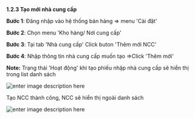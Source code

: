 
**1.2.3	Tạo mới nhà cung cấp**

**Bước 1**: Đăng nhập vào hệ thống bán hàng => menu 'Cài đặt'

**Bước 2**: Chọn menu 'Kho hàng/ Nơi cung cấp'

**Bước 3**: Tại tab 'Nhà cung cấp' Click buton 'Thêm mới NCC'

**Bước 4**: Nhập thông tin nhà cung cấp muốn tạo =>Click 'Thêm mới'

**Note:** Trạng thái 'Hoạt động' khi tạo phiếu nhập nhà cung cấp sẽ hiển thị trong list danh sách

![enter image description here](https://static8.muarecdn.com/original/muare/images/2021/09/22/6086687_screenshot-49.png)

Tạo NCC thành công, NCC sẽ hiển thị ngoài danh sách

![enter image description here](https://static8.muarecdn.com/original/muare/images/2021/09/22/6086688_screenshot-50.png)
